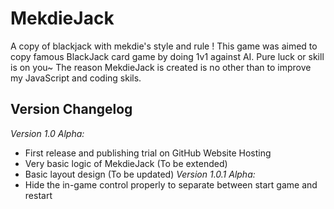 # MekdieJack
A copy of blackjack with mekdie's style and rule ! This game was aimed to copy famous BlackJack card game by doing 1v1 against AI. Pure luck or skill is on you~ The reason MekdieJack is created is no other than to improve my JavaScript and coding skils.

## Version Changelog
*Version 1.0 Alpha:*
- First release and publishing trial on GitHub Website Hosting
- Very basic logic of MekdieJack (To be extended)
- Basic layout design (To be updated)
*Version 1.0.1 Alpha:*
- Hide the in-game control properly to separate between start game and restart

